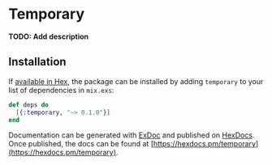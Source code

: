 # Temporary

**TODO: Add description**

## Installation

If [available in Hex](https://hex.pm/docs/publish), the package can be installed
by adding `temporary` to your list of dependencies in `mix.exs`:

```elixir
def deps do
  [{:temporary, "~> 0.1.0"}]
end
```

Documentation can be generated with [ExDoc](https://github.com/elixir-lang/ex_doc)
and published on [HexDocs](https://hexdocs.pm). Once published, the docs can
be found at [https://hexdocs.pm/temporary](https://hexdocs.pm/temporary).

